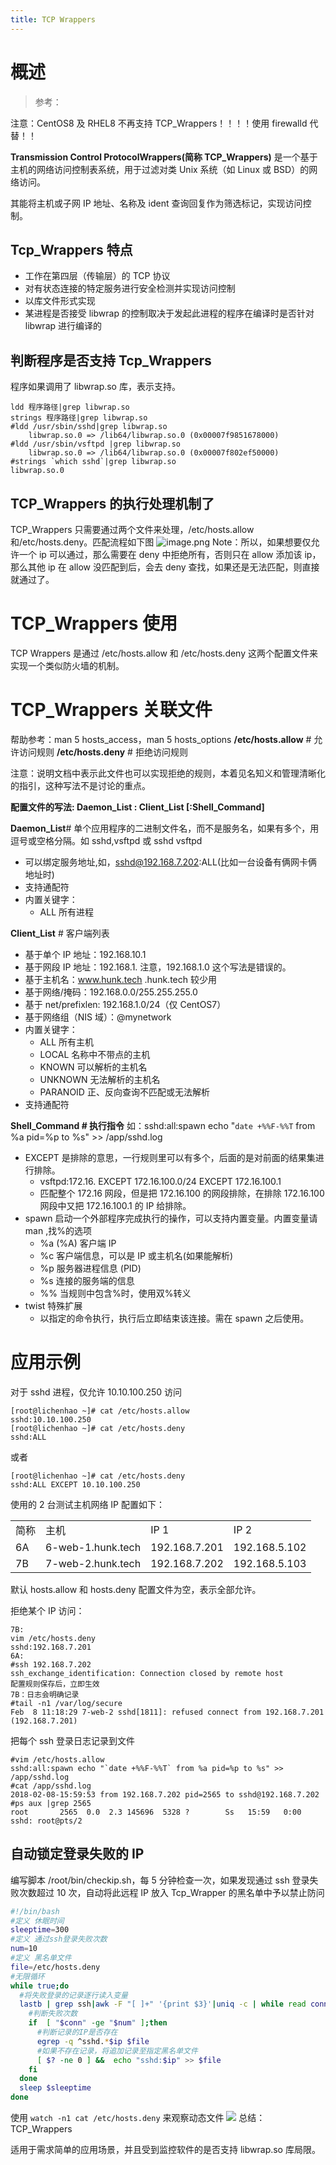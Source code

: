 ```yaml
---
title: TCP Wrappers
---
```


# 概述

> 参考：

注意：CentOS8 及 RHEL8 不再支持 TCP_Wrappers！！！！使用 firewalld 代替！！

**Transmission Control ProtocolWrappers(简称 TCP_Wrappers)** 是一个基于主机的网络访问控制表系统，用于过滤对类 Unix 系统（如 Linux 或 BSD）的网络访问。

其能将主机或子网 IP 地址、名称及 ident 查询回复作为筛选标记，实现访问控制。

## **Tcp_Wrappers 特点**

- 工作在第四层（传输层）的 TCP 协议
- 对有状态连接的特定服务进行安全检测并实现访问控制
- 以库文件形式实现
- 某进程是否接受 libwrap 的控制取决于发起此进程的程序在编译时是否针对 libwrap 进行编译的

## **判断程序是否支持 Tcp_Wrappers**

程序如果调用了 libwrap.so 库，表示支持。

    ldd 程序路径|grep libwrap.so
    strings 程序路径|grep libwrap.so
    #ldd /usr/sbin/sshd|grep libwrap.so
        libwrap.so.0 => /lib64/libwrap.so.0 (0x00007f9851678000)
    #ldd /usr/sbin/vsftpd |grep libwrap.so
        libwrap.so.0 => /lib64/libwrap.so.0 (0x00007f802ef50000)
    #strings `which sshd`|grep libwrap.so
    libwrap.so.0

## TCP_Wrappers 的执行处理机制了

TCP_Wrappers 只需要通过两个文件来处理，/etc/hosts.allow 和/etc/hosts.deny。匹配流程如下图
![image.png](https://notes-learning.oss-cn-beijing.aliyuncs.com/cmiwuq/1624581688343-e7b5ceb8-1d56-4b6b-9872-f71462556d23.png)
Note：所以，如果想要仅允许一个 ip 可以通过，那么需要在 deny 中拒绝所有，否则只在 allow 添加该 ip，那么其他 ip 在 allow 没匹配到后，会去 deny 查找，如果还是无法匹配，则直接就通过了。

# TCP_Wrappers 使用

TCP Wrappers 是通过 /etc/hosts.allow 和 /etc/hosts.deny 这两个配置文件来实现一个类似防火墙的机制。

# TCP_Wrappers 关联文件

帮助参考：man 5 hosts_access，man 5 hosts_options
**/etc/hosts.allow** # 允许访问规则
**/etc/hosts.deny** # 拒绝访问规则

注意：说明文档中表示此文件也可以实现拒绝的规则，本着见名知义和管理清晰化的指引，这种写法不是讨论的重点。

**配置文件的写法: Daemon_List : Client_List \[:Shell_Command]**

**Daemon_List**# 单个应用程序的二进制文件名，而不是服务名，如果有多个，用逗号或空格分隔。如 sshd,vsftpd 或 sshd vsftpd

- 可以绑定服务地址,如，sshd@192.168.7.202:ALL(比如一台设备有俩网卡俩地址时)
- 支持通配符
- 内置关键字：
  - ALL 所有进程

**Client_List** # 客户端列表

- 基于单个 IP 地址：192.168.10.1
- 基于网段 IP 地址：192.168.1. 注意，192.168.1.0 这个写法是错误的。
- 基于主机名：www.hunk.tech .hunk.tech 较少用
- 基于网络/掩码：192.168.0.0/255.255.255.0
- 基于 net/prefixlen: 192.168.1.0/24（仅 CentOS7）
- 基于网络组（NIS 域）：@mynetwork
- 内置关键字：
  - ALL 所有主机
  - LOCAL 名称中不带点的主机
  - KNOWN 可以解析的主机名
  - UNKNOWN 无法解析的主机名
  - PARANOID 正、反向查询不匹配或无法解析
- 支持通配符

**Shell_Command # 执行指令**
如：sshd:all:spawn echo "`date +%%F-%%T` from %a pid=%p to %s" >> /app/sshd.log

- EXCEPT 是排除的意思，一行规则里可以有多个，后面的是对前面的结果集进行排除。
  - vsftpd:172.16. EXCEPT 172.16.100.0/24 EXCEPT 172.16.100.1
  - 匹配整个 172.16 网段，但是把 172.16.100 的网段排除，在排除 172.16.100 网段中又把 172.16.100.1 的 IP 给排除。
- spawn 启动一个外部程序完成执行的操作，可以支持内置变量。内置变量请 man ,找%的选项
  - %a (%A) 客户端 IP
  - %c 客户端信息，可以是 IP 或主机名(如果能解析)
  - %p 服务器进程信息 (PID)
  - %s 连接的服务端的信息
  - %% 当规则中包含%时，使用双%转义
- twist 特殊扩展
  - 以指定的命令执行，执行后立即结束该连接。需在 spawn 之后使用。

# 应用示例

对于 sshd 进程，仅允许 10.10.100.250 访问

    [root@lichenhao ~]# cat /etc/hosts.allow
    sshd:10.10.100.250
    [root@lichenhao ~]# cat /etc/hosts.deny
    sshd:ALL

或者

    [root@lichenhao ~]# cat /etc/hosts.deny
    sshd:ALL EXCEPT 10.10.100.250

使用的 2 台测试主机网络 IP 配置如下：

|      |                   |               |               |
| ---- | ----------------- | ------------- | ------------- |
| 简称 | 主机              | IP 1          | IP 2          |
| 6A   | 6-web-1.hunk.tech | 192.168.7.201 | 192.168.5.102 |
| 7B   | 7-web-2.hunk.tech | 192.168.7.202 | 192.168.5.103 |

默认 hosts.allow 和 hosts.deny 配置文件为空，表示全部允许。

拒绝某个 IP 访问：

    7B:
    vim /etc/hosts.deny
    sshd:192.168.7.201
    6A:
    #ssh 192.168.7.202
    ssh_exchange_identification: Connection closed by remote host
    配置规则保存后，立即生效
    7B：日志会明确记录
    #tail -n1 /var/log/secure
    Feb  8 11:18:29 7-web-2 sshd[1811]: refused connect from 192.168.7.201 (192.168.7.201)

把每个 ssh 登录日志记录到文件

    #vim /etc/hosts.allow
    sshd:all:spawn echo "`date +%%F-%%T` from %a pid=%p to %s" >> /app/sshd.log
    #cat /app/sshd.log
    2018-02-08-15:59:53 from 192.168.7.202 pid=2565 to sshd@192.168.7.202
    #ps aux |grep 2565
    root       2565  0.0  2.3 145696  5328 ?        Ss   15:59   0:00 sshd: root@pts/2

## 自动锁定登录失败的 IP

编写脚本 /root/bin/checkip.sh，每 5 分钟检查一次，如果发现通过 ssh 登录失败次数超过 10 次，自动将此远程 IP 放入 Tcp_Wrapper 的黑名单中予以禁止防问

```bash
#!/bin/bash
#定义 休眠时间
sleeptime=300
#定义 通过ssh登录失败次数
num=10
#定义 黑名单文件
file=/etc/hosts.deny
#无限循环
while true;do
  #将失败登录的记录逐行读入变量
  lastb | grep ssh|awk -F "[ ]+" '{print $3}'|uniq -c | while read conn ip;do
    #判断失败次数
    if  [ "$conn" -ge "$num" ];then
      #判断记录的IP是否存在
      egrep -q ^sshd.*$ip $file
      #如果不存在记录，将追加记录至指定黑名单文件
      [ $? -ne 0 ] &&  echo "sshd:$ip" >> $file
    fi
  done
  sleep $sleeptime
done
```

使用 `watch -n1 cat /etc/hosts.deny` 来观察动态文件
![](https://notes-learning.oss-cn-beijing.aliyuncs.com/cmiwuq/1624581861186-486e5699-5dea-4062-83d7-f7bcb0d874e7.gif)
总结：TCP_Wrappers

适用于需求简单的应用场景，并且受到监控软件的是否支持 libwrap.so 库局限。
